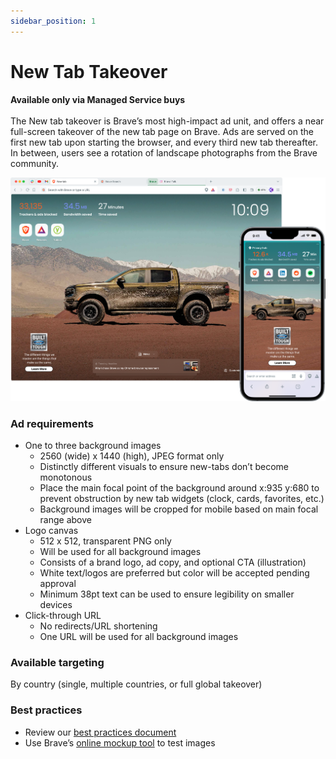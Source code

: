 ```yaml
---
sidebar_position: 1
---
```


# New Tab Takeover
**Available only via Managed Service buys** <br /><br />
The New tab takeover is Brave’s most high-impact ad unit, and offers a near full-screen takeover of the new tab page on Brave. Ads are served on the first new tab upon starting the browser, and every third new tab thereafter. In between, users see a rotation of landscape photographs from the Brave community.

![NTT.png](/static/img/NTT.png)
### Ad requirements
- One to three background images
  - 2560 (wide) x 1440 (high), JPEG format only
  - Distinctly different visuals to ensure new-tabs don’t become monotonous
  - Place the main focal point of the background around x:935 y:680 to prevent obstruction by new tab widgets (clock, cards, favorites, etc.)
  - Background images will be cropped for mobile based on main focal range above
- Logo canvas
  - 512 x 512, transparent PNG only
  - Will be used for all background images
  - Consists of a brand logo, ad copy, and optional CTA (illustration)
  - White text/logos are preferred but color will be accepted pending approval
  - Minimum 38pt text can be used to ensure legibility on smaller devices
- Click-through URL
  - No redirects/URL shortening
  - One URL will be used for all background images

### Available targeting
By country (single, multiple countries, or full global takeover)

### Best practices
- Review our [best practices document](https://drive.google.com/file/d/1-3YtHvFeqLbWc243dlffy4TIFUkx4w7i/view?usp=drive_link)
- Use Brave’s [online mockup tool](https://mockup.ads.brave.com) to test images